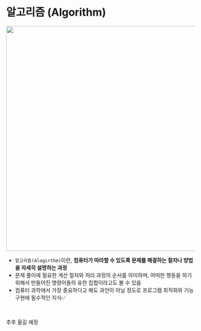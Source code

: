 # 알고리즘 (Algorithm)

<img src="https://cdn.pixabay.com/photo/2021/03/11/12/58/laptop-6087062_1280.png" width="1200" height="600"/>  

- `알고리즘(Alogirthm)`이란, <b>컴퓨터가 따라할 수 있도록 문제를 해결하는 절차나 방법을 자세히 설명하는 과정</b>
- 문제 풀이에 필요한 계산 절차와 처리 과정의 순서를 의미하며, 어떠한 행동을 하기 위해서 만들어진 명령어들의 유한 집합이라고도 볼 수 있음
- 컴퓨터 과학에서 가장 중요하다고 해도 과언이 아닐 정도로 프로그램 최적화와 기능 구현에 필수적인 지식✅

<br>

추후 옮길 예정
